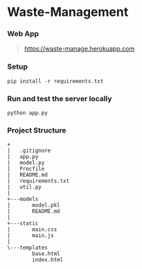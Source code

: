 # Waste-Management

### Web App
> https://waste-manage.herokuapp.com


### Setup
```
pip install -r requirements.txt
```

### Run and test the server locally
```
python app.py
```

### Project Structure
```
+
|   .gitignore
|   app.py
|   model.py
|   Procfile
|   README.md
|   requirements.txt
|   util.py
|
+---models
|       model.pkl
|       README.md
|
+---static
|       main.css
|       main.js
|
\---templates
        base.html
        index.html
```
